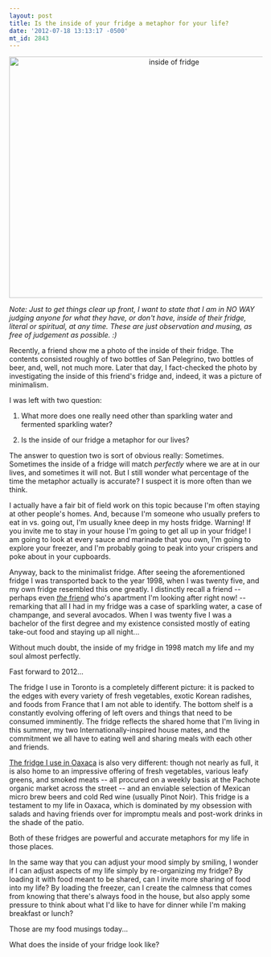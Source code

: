```yaml
---
layout: post
title: Is the inside of your fridge a metaphor for your life?
date: '2012-07-18 13:13:17 -0500'
mt_id: 2843
---
```


<div align="center"><a href="http://www.flickr.com/photos/indi/3074208025/" title="inside of fridge by indi.ca, on Flickr"><img src="http://farm4.staticflickr.com/3003/3074208025_1a2aa9571d_z.jpg" width="640" height="480" alt="inside of fridge"></a></div>

_Note: Just to get things clear up front, I want to state that I am in NO WAY judging anyone for what they have, or don't have, inside of their fridge, literal or spiritual, at any time. These are just observation and musing, as free of judgement as possible. :)_

Recently, a friend show me a photo of the inside of their fridge. The contents consisted roughly of two bottles of San Pelegrino, two bottles of beer, and, well, not much more. Later that day, I fact-checked the photo by investigating the inside of this friend's fridge and, indeed, it was a picture of minimalism.

I was left with two question:

1. What more does one really need other than sparkling water and fermented sparkling water?

2. Is the inside of our fridge a metaphor for our lives?

The answer to question two is sort of obvious really: Sometimes. Sometimes the inside of a fridge will match _perfectly_ where we are at in our lives, and sometimes it will not. But I still wonder what percentage of the time the metaphor actually is accurate? I suspect it is more often than we think.

I actually have a fair bit of field work on this topic because I'm often staying at other people's homes. And, because I'm someone who usually prefers to eat in vs. going out, I'm usually knee deep in my hosts fridge. Warning! If you invite me to stay in your house I'm going to get all up in your fridge! I am going to look at every sauce and marinade that you own, I'm going to explore your freezer, and I'm probably going to peak into your crispers and poke about in your cupboards.

Anyway, back to the minimalist fridge. After seeing the aforementioned fridge I was transported back to the year 1998, when I was twenty five, and my own fridge resembled this one greatly. I distinctly recall a friend -- perhaps even [_the_ friend](http://chrisblattman.com) who's apartment I'm looking after right now! -- remarking that all I had in my fridge was a case of sparkling water, a case of champange, and several avocados. When I was twenty five I was a bachelor of the first degree and my existence consisted mostly of eating take-out food and staying up all night...

Without much doubt, the inside of my fridge in 1998 match my life and my soul almost perfectly.

Fast forward to 2012...

The fridge I use in Toronto is a completely different picture: it is packed to the edges with every variety of fresh vegetables, exotic Korean radishes, and foods from France that I am not able to identify. The bottom shelf is a constantly evolving offering of left overs and things that need to be consumed imminently. The fridge reflects the shared home that I'm living in this summer, my two Internationally-inspired house mates, and the commitment we all have to eating well and sharing meals with each other and friends.

[The fridge I use in Oaxaca](http://phillipadsmith.com/tag/mexico) is also very different: though not nearly as full, it is also home to an impressive offering of fresh vegetables, various leafy greens, and smoked meats -- all procured on a weekly basis at the Pachote organic market across the street -- and an enviable selection of Mexican micro brew beers and cold Red wine (usually Pinot Noir). This fridge is a testament to my life in Oaxaca, which is dominated by my obsession with salads and having friends over for impromptu meals and post-work drinks in the shade of the patio.

Both of these fridges are powerful and accurate metaphors for my life in those places.

In the same way that you can adjust your mood simply by smiling, I wonder if I can adjust aspects of my life simply by re-organizing my fridge? By loading it with food meant to be shared, can I invite more sharing of food into my life? By loading the freezer, can I create the calmness that comes from knowing that there's always food in the house, but also apply some pressure to think about what I'd like to have for dinner while I'm making breakfast or lunch?

Those are my food musings today...

What does the inside of your fridge look like?
